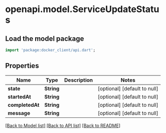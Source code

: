 # openapi.model.ServiceUpdateStatus

## Load the model package
```dart
import 'package:docker_client/api.dart';
```

## Properties
Name | Type | Description | Notes
------------ | ------------- | ------------- | -------------
**state** | **String** |  | [optional] [default to null]
**startedAt** | **String** |  | [optional] [default to null]
**completedAt** | **String** |  | [optional] [default to null]
**message** | **String** |  | [optional] [default to null]

[[Back to Model list]](../README.md#documentation-for-models) [[Back to API list]](../README.md#documentation-for-api-endpoints) [[Back to README]](../README.md)


